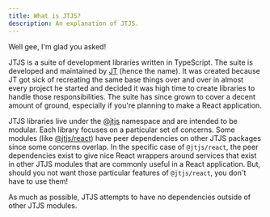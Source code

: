 ```yaml
---
title: What is JTJS?
description: An explanation of JTJS.
---
```


Well gee, I'm glad you asked!

JTJS is a suite of development libraries written in TypeScript. The suite is developed and maintained by [JT](https://github.com/mrCamelCode) (hence the name). It was created because JT got sick of recreating the same base things over and over in almost every project he started and decided it was high time to create libraries to handle those responsibilities. The suite has since grown to cover a decent amount of ground, especially if you're planning to make a React application.

JTJS libraries live under the [@jtjs](https://www.npmjs.com/search?q=%40jtjs) namespace and are intended to be modular. Each library focuses on a particular set of concerns. Some modules (like [@jtjs/react](https://www.npmjs.com/package/@jtjs/react)) have peer dependencies on other JTJS packages since some concerns overlap. In the specific case of `@jtjs/react`, the peer dependencies exist to give nice React wrappers around services that exist in other JTJS modules that are commonly useful in a React application. But, should you not want those particular features of `@jtjs/react`, you don't have to use them!

 As much as possible, JTJS attempts to have no dependencies outside of other JTJS modules. 
